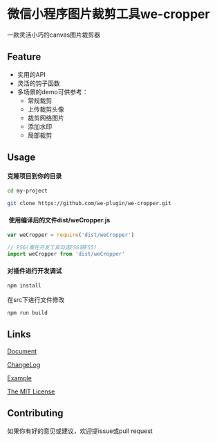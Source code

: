# 微信小程序图片裁剪工具we-cropper

一款灵活小巧的canvas图片裁剪器

<div style="position:relative;width: 100%">
    <img src="https://github.com/we-plugin/we-cropper/blob/master/docs/assets/screenshot.jpg" width="50%" style="position:absolute; left: 50%; transform:translateX(-50%)" />
</div>

## Feature

- 实用的API
- 灵活的钩子函数
- 多场景的demo可供参考：
    - 常规裁剪
    - 上传裁剪头像
    - 裁剪网络图片
    - 添加水印
    - 局部裁剪

## Usage

#### 克隆项目到你的目录
```bash
cd my-project

git clone https://github.com/we-plugin/we-cropper.git
```
####  使用编译后的文件dist/weCropper.js
```javascript
var weCropper = require('dist/weCropper')

// ES6(需在开发工具勾选ES6转ES5)
import weCropper from 'dist/weCropper'
```

#### 对插件进行开发调试
```bash
npm install
```
在src下进行文件修改

```bash
npm run build
```

## Links

[Document](https://dlhandsome.github.io/we-cropper/#/)

[ChangeLog](https://dlhandsome.github.io/we-cropper/#/changelog)

[Example](https://github.com/dlhandsome/we-cropper/tree/master/example)

[The MIT License](http://opensource.org/licenses/MIT)

## Contributing

如果你有好的意见或建议，欢迎提issue或pull request
